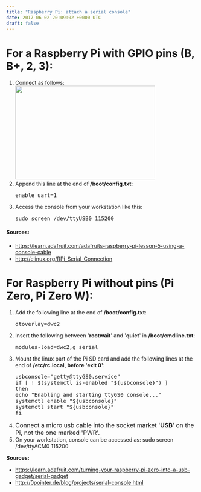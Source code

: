 ```yaml
---
title: "Raspberry Pi: attach a serial console"
date: 2017-06-02 20:09:02 +0000 UTC
draft: false
---
```

<h1>For a Raspberry Pi with GPIO pins (B, B+, 2, 3):</h1>
<ol>
 	<li>Connect as follows:<img class="alignnone " src="https://cdn-learn.adafruit.com/assets/assets/000/035/695/medium800/learn_raspberry_pi_piconsole_bb.png?1473736644" width="370" height="247" /></li>
 	<li>Append this line at the end of <strong>/boot/config.txt</strong>:
<pre>enable_uart=1</pre>
</li>
 	<li>Access the console from your workstation like this:
<pre>sudo screen /dev/ttyUSB0 115200</pre>
</li>
</ol>
<h4>Sources:</h4>
<ul>
 	<li><a href="https://learn.adafruit.com/adafruits-raspberry-pi-lesson-5-using-a-console-cable?view=all" target="_blank" rel="noopener noreferrer">https://learn.adafruit.com/adafruits-raspberry-pi-lesson-5-using-a-console-cable</a></li>
 	<li><a href="http://elinux.org/RPi_Serial_Connection" target="_blank" rel="noopener noreferrer">http://elinux.org/RPi_Serial_Connection</a></li>
</ul>
<h1>For Raspberry Pi without pins (Pi Zero, Pi Zero W):</h1>
<ol>
 	<li>Add the following line at the end of <strong>/boot/config.txt</strong>:
<pre>dtoverlay=dwc2</pre>
</li>
 	<li>Insert the following between '<strong>rootwait</strong>' and '<strong>quiet</strong>' in <strong>/boot/cmdline.txt</strong>:
<pre>modules-load=dwc2,g_serial</pre>
</li>
 	<li>Mount the linux part of the Pi SD card and add the following lines at the end of <strong>/etc/rc.local, before 'exit 0'</strong>:
<pre>usbconsole="getty@ttyGS0.service"
if [ ! $(systemctl is-enabled "${usbconsole}") ]
then
echo "Enabling and starting ttyGS0 console..."
systemctl enable "${usbconsole}"
systemctl start "${usbconsole}"
fi</pre>
</li>
 	<li><span style="font-size:1rem;">Connect a micro usb cable into the socket market '</span><strong style="font-size:1rem;">USB</strong><span style="font-size:1rem;">' on the Pi, </span><del style="font-size:1rem;">not the one marked 'PWR'</del><span style="font-size:1rem;">.</span></li>
 	<li>On your workstation, console can be accessed as:
sudo screen /dev/ttyACM0 115200</li>
</ol>
<strong>Sources:</strong>
<ul>
 	<li><a href="https://learn.adafruit.com/turning-your-raspberry-pi-zero-into-a-usb-gadget/serial-gadget" target="_blank" rel="noopener">https://learn.adafruit.com/turning-your-raspberry-pi-zero-into-a-usb-gadget/serial-gadget</a></li>
 	<li><a href="http://0pointer.de/blog/projects/serial-console.html" target="_blank" rel="noopener">http://0pointer.de/blog/projects/serial-console.html</a></li>
</ul>